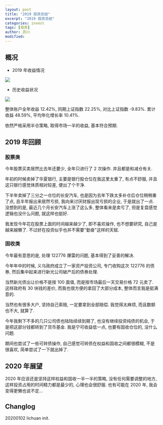 ```yaml
---
layout: post
title: "2019 投资总结"
excerpt: "2019 投资总结"
categories: invest
tags: [投资]
author: 沥川
modified:
---
```


## 概况

- 2019 年收益情况

![](https://tva1.sinaimg.cn/large/006tNbRwgy1gahzokfbhaj30u01qg40v.jpg)


- 历史收益状况

![](https://tva1.sinaimg.cn/large/006tNbRwgy1gai08swm2aj308m035jr8.jpg)

整体账户全年收益 12.42%, 同期上证指数 22.25%, 对比上证指数 -9.83%. 累计收益 48.59%, 平均年化增长率 10.41%.

依然严格采用半仓策略, 取得市场一半的收益, 基本符合预期. 


## 2019 年回顾

### 股票类

今年股票买卖居然比去年还要少, 全年只进行了 2 次操作. 并且都是和减仓有关. 

年初的时候卖掉了华夏银行, 主要是银行股仓位在我这里太重了, 有点不舒服, 并且这只银行感觉体质相对较差, 便出了个干净. 

下半年卖掉了三分之一仓位的长安汽车, 也是因为去年下跌太多补仓后仓位稍稍重了点, 且半年报出来居然亏损, 我向来讨厌财报出现亏损的企业, 于是就出了一点. 没想到的是, 最近几个月长安汽车上涨了这么多, 整体看来是卖亏了, 但是复盘感觉逻辑也没什么问题, 就这样也挺好.

我发现今年花在股票上面的时间越来越少了, 即不喜欢操作, 也不想要研究, 自己是越来越懒了. 不过好在投资似乎也并不需要"勤奋"这样的天赋.

### 固收类

今年最有意思的是, 处理 122776 爆雷的问题, 基本得到了妥善的解决. 

今年年中的时候, 义乌政府成立了一家资产投资公司, 专门收购这次 122776 的债券, 然后集中起来进行新光公司破产后的债券处理. 

当然新光债出让价格不是按 100 面值, 而是按市场最后一天交易价格 72 元卖了. 这样政府有 30 块钱的差价, 而我也很方便的拿回了大部分成本, 整体而言我是挺满意的. 

当然也有很多大户, 坚持自己索赔, 一定要拿到全部赔偿. 我觉得太麻烦, 而且数额也不大, 就算了.

今年我剩下不多的几只公司债也陆陆续续到期了, 也没有继续投资纯债的机会, 于是把这部分钱都转到了货币基金. 我是宁可收益低一点, 也要有固收仓位的, 没什么问题.

期间也尝试了一些可转债操作, 自己感觉可转债在权益和固收之间都很模糊, 不是很喜欢, 简单尝试了一下就出掉了.

## 2020 年展望

2020 年应该还是坚持这样权益和固收一半一半的策略, 没有任何需要调整的地方, 这样投资占用的时间精力都是最少的, 心理也会很舒服. 也有可能在 2020 年, 我会变得更懒也说不定...

## Changlog
20200102 lichuan init.